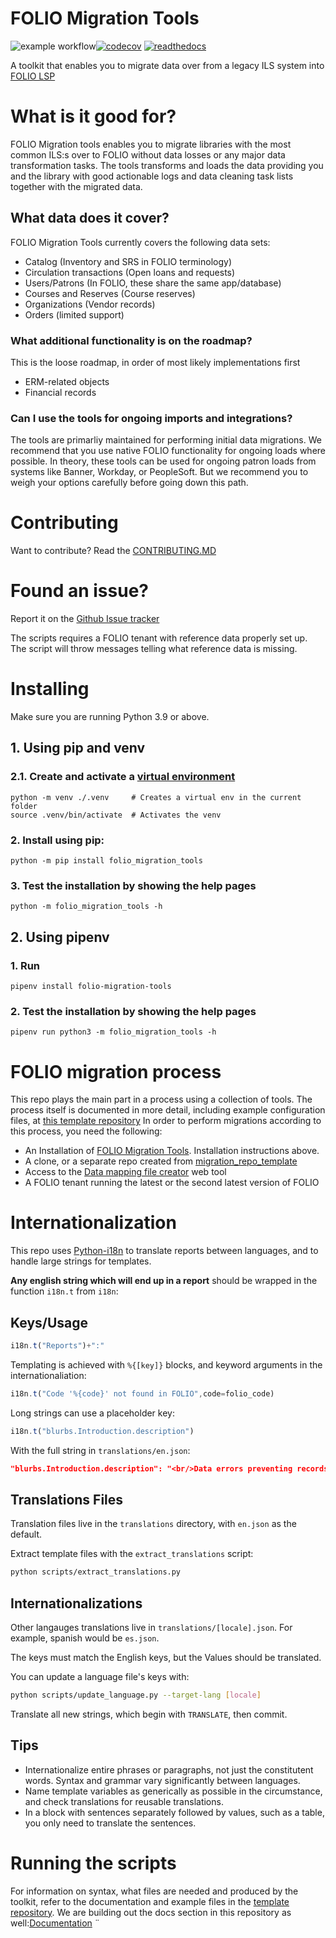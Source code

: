 # FOLIO Migration Tools
![example workflow](https://github.com/FOLIO-FSE/MARC21-To-FOLIO/actions/workflows/python-app.yml/badge.svg)[![codecov](https://codecov.io/gh/FOLIO-FSE/folio_migration_tools/branch/main/graph/badge.svg?token=ZQL5ILWWGT)](https://codecov.io/gh/FOLIO-FSE/folio_migration_tools)   [![readthedocs](https://readthedocs.org/projects/docs/badge/?version=latest)](https://folio-migration-tools.readthedocs.io/)

A toolkit that enables you to migrate data over from a legacy ILS system into [FOLIO LSP](https://www.folio.org/)

# What is it good for?
FOLIO Migration tools enables you to migrate libraries with the most common ILS:s over to FOLIO without data losses or any major data transformation tasks. 
The tools transforms and loads the data providing you and the library with good actionable logs and data cleaning task lists together with the migrated data.

## What data does it cover?
FOLIO Migration Tools currently covers the following data sets:
* Catalog (Inventory and SRS in FOLIO terminology)
* Circulation transactions (Open loans and requests)
* Users/Patrons (In FOLIO, these share the same app/database)
* Courses and Reserves (Course reserves)
* Organizations (Vendor records)
* Orders (limited support)

### What additional functionality is on the roadmap?
This is the loose roadmap, in order of most likely implementations first
* ERM-related objects
* Financial records

### Can I use the tools for ongoing imports and integrations?
The tools are primarliy maintained for performing initial data migrations. We recommend that you use native FOLIO functionality for ongoing loads where possible. 
In theory, these tools can be used for ongoing patron loads from systems like Banner, Workday, or PeopleSoft. But we recommend you to weigh your options carefully before going down this path. 

# Contributing
Want to contribute? Read the [CONTRIBUTING.MD](https://github.com/FOLIO-FSE/folio_migration_tools/blob/main/CONTRIBUTING.md)

# Found an issue?
Report it on the [Github Issue tracker](https://github.com/FOLIO-FSE/folio_migration_tools/issues)

The scripts requires a FOLIO tenant with reference data properly set up. The script will throw messages telling what reference data is missing.
# Installing
Make sure you are running Python 3.9 or above. 
## 1. Using pip and venv
### 2.1. Create and activate a [virtual environment](https://packaging.python.org/en/latest/guides/installing-using-pip-and-virtual-environments/#creating-a-virtual-environment)   
```   
python -m venv ./.venv     # Creates a virtual env in the current folder
source .venv/bin/activate  # Activates the venv    
```
### 2. Install using pip: 
```
python -m pip install folio_migration_tools
```
### 3. Test the installation by showing the help pages 
```   
python -m folio_migration_tools -h
```    

## 2. Using pipenv
### 1. Run
```   
pipenv install folio-migration-tools
```   
### 2. Test the installation by showing the help pages
```  
pipenv run python3 -m folio_migration_tools -h
```

# FOLIO migration process
This repo plays the main part in a process using a collection of tools. The process itself is documented in more detail, including example configuration files, at [this template repository](https://github.com/FOLIO-FSE/migration_repo_template)
In order to perform migrations according to this process, you need the following:
* An Installation of [FOLIO Migration Tools](https://pypi.org/project/folio-migration-tools/). Installation instructions above.
* A clone, or a separate repo created from [migration_repo_template](https://github.com/FOLIO-FSE/migration_repo_template)
* Access to the [Data mapping file creator](https://data-mapping-file-creator.folio.ebsco.com/data_mapping_creation) web tool
* A FOLIO tenant running the latest or the second latest version of FOLIO

# Internationalization

This repo uses [Python-i18n](https://github.com/danhper/python-i18n) to translate reports between languages, and to handle large strings for templates.

**Any english string which will end up in a report** should be wrapped in the function `i18n.t` from `i18n`:

## Keys/Usage

```js
i18n.t("Reports")+":"
```

Templating is achieved with `%{[key]}` blocks, and keyword arguments in the internationaliation:

```js
i18n.t("Code '%{code}' not found in FOLIO",code=folio_code)
```

Long strings can use a placeholder key:

```js
i18n.t("blurbs.Introduction.description")
```

With the full string in ```translations/en.json```:

```json
"blurbs.Introduction.description": "<br/>Data errors preventing records from being migrated
```

## Translations Files

Translation files live in the `translations` directory, with `en.json` as the default.

Extract template files with the `extract_translations` script:

```bash
python scripts/extract_translations.py
```

## Internationalizations

Other langauges translations live in `translations/[locale].json`.
For example, spanish would be `es.json`. 

The keys must match the English keys, but the Values should be translated.

You can update a language file's keys with:

```bash
python scripts/update_language.py --target-lang [locale]
```

Translate all new strings, which begin with `TRANSLATE`, then commit.

## Tips

* Internationalize entire phrases or paragraphs, not just the constitutent words. Syntax and grammar vary significantly between languages.
* Name template variables as generically as possible in the circumstance, and check translations for reusable translations.
* In a block with sentences separately followed by values, such as a table, you only need to translate the sentences. 

# Running the scripts
For information on syntax, what files are needed and produced by the toolkit, refer to the documentation and example files in the [template repository](https://github.com/FOLIO-FSE/migration_repo_template). We are building out the docs section in this repository as well:[Documentation](https://folio-migration-tools.readthedocs.io/en/latest/)
¨
